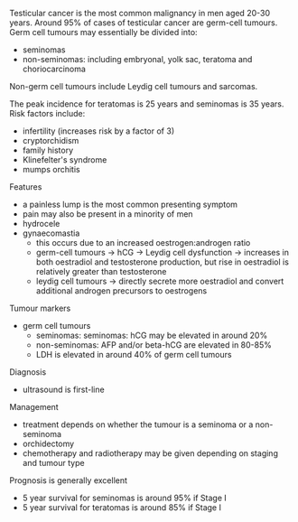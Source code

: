 Testicular cancer is the most common malignancy in men aged 20\-30 years. Around 95% of cases of testicular cancer are germ\-cell tumours. Germ cell tumours may essentially be divided into:  
* seminomas
* non\-seminomas: including embryonal, yolk sac, teratoma and choriocarcinoma

  
Non\-germ cell tumours include Leydig cell tumours and sarcomas.  
  
The peak incidence for teratomas is 25 years and seminomas is 35 years. Risk factors include:   
* infertility (increases risk by a factor of 3\)
* cryptorchidism
* family history
* Klinefelter's syndrome
* mumps orchitis

  
Features  
* a painless lump is the most common presenting symptom
* pain may also be present in a minority of men
* hydrocele
* gynaecomastia
	+ this occurs due to an increased oestrogen:androgen ratio
	+ germ\-cell tumours → hCG → Leydig cell dysfunction → increases in both oestradiol and testosterone production, but rise in oestradiol is relatively greater than testosterone
	+ leydig cell tumours → directly secrete more oestradiol and convert additional androgen precursors to oestrogens

  
Tumour markers  
* germ cell tumours
	+ seminomas: seminomas: hCG may be elevated in around 20%
	+ non\-seminomas: AFP and/or beta\-hCG are elevated in 80\-85%
	+ LDH is elevated in around 40% of germ cell tumours

  
Diagnosis  
* ultrasound is first\-line

  
Management  
* treatment depends on whether the tumour is a seminoma or a non\-seminoma
* orchidectomy
* chemotherapy and radiotherapy may be given depending on staging and tumour type

  
Prognosis is generally excellent  
* 5 year survival for seminomas is around 95% if Stage I
* 5 year survival for teratomas is around 85% if Stage I
